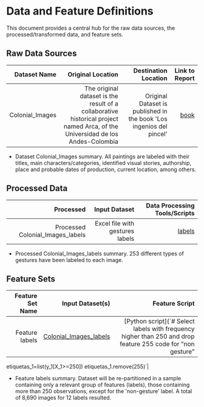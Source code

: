 # Data and Feature Definitions

This document provides a central hub for the raw data sources, the processed/transformed data, and feature sets. 


## Raw Data Sources

| Dataset Name | Original Location   | Destination Location | Link to Report |
| ---:| ---: | ---: | ---: |
| Colonial_Images| The original dataset is the result of a collaborative historical project named Arca, of the Universidad de los Andes-Colombia  | Original Dataset is published in the book 'Los ingenios del pincel' | [book](https://losingeniosdelpincel.uniandes.edu.co/arca/) |

* Dataset Colonial_Images summary. All paintings are labeled with their titles, main characters/categories, identified visual stories, authorship, place and probable dates of production, current location, among others. 

## Processed Data
| Processed  | Input Dataset  | Data Processing Tools/Scripts | 
| ---:| ---: | ---: | 
| Processed Colonial_Images_labels | Excel file with gestures labels | [labels](https://drive.google.com/file/d/1ByhZrQSgKJGJYYDaSRcx0gqYvT8orAyB/view?usp=share_link)| 
* Processed Colonial_Images_labels summary. 253 different types of gestures have been labeled to each image.


## Feature Sets

| Feature Set Name | Input Dataset(s)  | Feature Script  |
| ---:| ---: | ---: |
| Feature labels | [Colonial_Images_labels](https://drive.google.com/file/d/1ByhZrQSgKJGJYYDaSRcx0gqYvT8orAyB/view?usp=share_link) | [Python script](`# Select labels with frequency higher than 250 and drop feature 255 code for "non gesture" 
etiquetas_1=list(y_1[X_1>=250])
etiquetas_1.remove(255)`|


* Feature labels summary. Dataset will be re-partitioned in a sample containing only a relevant group of features (labels), those containing more than 250 observations, except for the 'non-gesture' label. A total of 8,690 images for 12 labels resulted.

